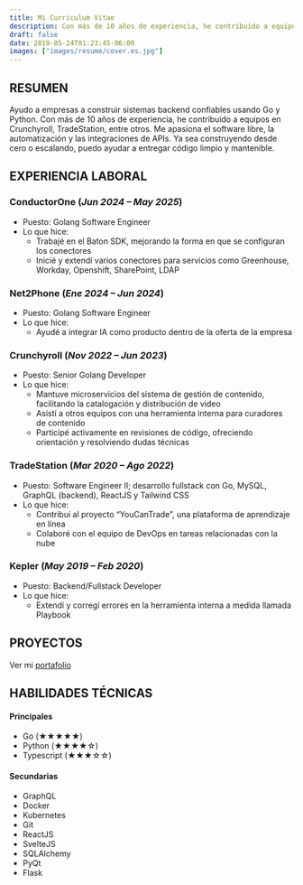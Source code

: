 ```yaml
---
title: Mi Curriculum Vitae
description: Con más de 10 años de experiencia, he contribuido a equipos en Crunchyroll, TradeStation, entre otros
draft: false
date: 2019-05-24T01:23:45-06:00
images: ["images/resume/cover.es.jpg"]
---
```


## RESUMEN

Ayudo a empresas a construir sistemas backend confiables usando Go y Python.
Con más de 10 años de experiencia, he contribuido a equipos en Crunchyroll, TradeStation, entre otros.
Me apasiona el software libre, la automatización y las integraciones de APIs.
Ya sea construyendo desde cero o escalando, puedo ayudar a entregar código limpio y mantenible.

## EXPERIENCIA LABORAL

### ConductorOne (*Jun 2024 – May 2025*)

- Puesto: Golang Software Engineer
- Lo que hice:
  - Trabajé en el Baton SDK, mejorando la forma en que se configuran los conectores
  - Inicié y extendí varios conectores para servicios como Greenhouse, Workday, Openshift, SharePoint, LDAP

### Net2Phone (*Ene 2024 – Jun 2024*)

- Puesto: Golang Software Engineer
- Lo que hice:
  - Ayudé a integrar IA como producto dentro de la oferta de la empresa

### Crunchyroll (*Nov 2022 – Jun 2023*)

- Puesto: Senior Golang Developer
- Lo que hice:
  - Mantuve microservicios del sistema de gestión de contenido, facilitando la catalogación y distribución de video
  - Asistí a otros equipos con una herramienta interna para curadores de contenido
  - Participé activamente en revisiones de código, ofreciendo orientación y resolviendo dudas técnicas

### TradeStation (*Mar 2020 – Ago 2022*)

- Puesto: Software Engineer II; desarrollo fullstack con Go, MySQL, GraphQL (backend), ReactJS y Tailwind CSS
- Lo que hice:
  - Contribuí al proyecto “YouCanTrade”, una plataforma de aprendizaje en línea
  - Colaboré con el equipo de DevOps en tareas relacionadas con la nube

### Kepler (*May 2019 – Feb 2020*)

- Puesto: Backend/Fullstack Developer
- Lo que hice:
  - Extendí y corregí errores en la herramienta interna a medida llamada Playbook

## PROYECTOS

Ver mi [portafolio](/es/portfolio)

## HABILIDADES TÉCNICAS

#### Principales

- Go (★★★★★)
- Python (★★★★☆)
- Typescript (★★★☆☆)

#### Secundarias

- GraphQL
- Docker
- Kubernetes
- Git
- ReactJS
- SvelteJS
- SQLAlchemy
- PyQt
- Flask
